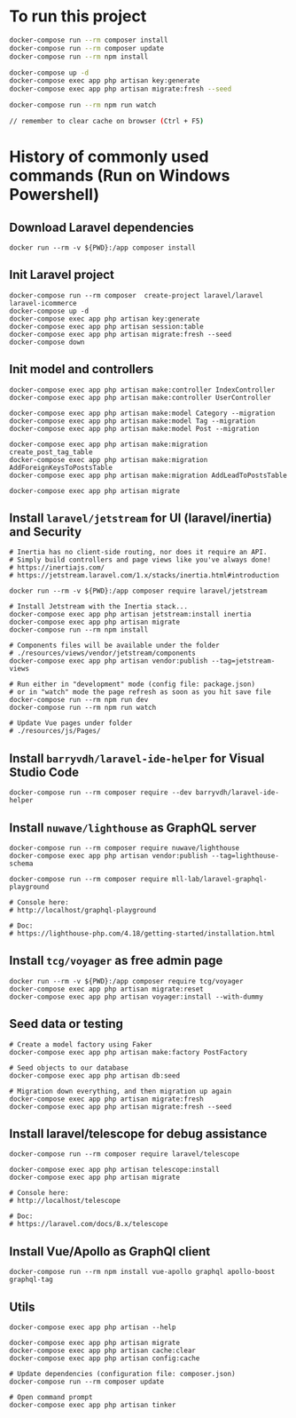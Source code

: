 # To run this project
```sh
docker-compose run --rm composer install
docker-compose run --rm composer update
docker-compose run --rm npm install

docker-compose up -d
docker-compose exec app php artisan key:generate
docker-compose exec app php artisan migrate:fresh --seed

docker-compose run --rm npm run watch

// remember to clear cache on browser (Ctrl + F5)
```

# History of commonly used commands (Run on Windows Powershell)

## Download Laravel dependencies 
```shell
docker run --rm -v ${PWD}:/app composer install
```

## Init Laravel project
```shell
docker-compose run --rm composer  create-project laravel/laravel laravel-icommerce
docker-compose up -d
docker-compose exec app php artisan key:generate
docker-compose exec app php artisan session:table
docker-compose exec app php artisan migrate:fresh --seed
docker-compose down
```

## Init model and controllers
```shell
docker-compose exec app php artisan make:controller IndexController
docker-compose exec app php artisan make:controller UserController

docker-compose exec app php artisan make:model Category --migration
docker-compose exec app php artisan make:model Tag --migration
docker-compose exec app php artisan make:model Post --migration

docker-compose exec app php artisan make:migration create_post_tag_table
docker-compose exec app php artisan make:migration AddForeignKeysToPostsTable
docker-compose exec app php artisan make:migration AddLeadToPostsTable

docker-compose exec app php artisan migrate
```

## Install `laravel/jetstream` for UI (laravel/inertia) and Security
```shell
# Inertia has no client-side routing, nor does it require an API. 
# Simply build controllers and page views like you've always done!
# https://inertiajs.com/
# https://jetstream.laravel.com/1.x/stacks/inertia.html#introduction

docker run --rm -v ${PWD}:/app composer require laravel/jetstream

# Install Jetstream with the Inertia stack...
docker-compose exec app php artisan jetstream:install inertia
docker-compose exec app php artisan migrate
docker-compose run --rm npm install

# Components files will be available under the folder 
# ./resources/views/vendor/jetstream/components
docker-compose exec app php artisan vendor:publish --tag=jetstream-views

# Run either in "development" mode (config file: package.json)
# or in "watch" mode the page refresh as soon as you hit save file 
docker-compose run --rm npm run dev
docker-compose run --rm npm run watch

# Update Vue pages under folder
# ./resources/js/Pages/

```

## Install `barryvdh/laravel-ide-helper` for Visual Studio Code
```shell
docker-compose run --rm composer require --dev barryvdh/laravel-ide-helper
```

## Install `nuwave/lighthouse` as GraphQL server
```shell
docker-compose run --rm composer require nuwave/lighthouse
docker-compose exec app php artisan vendor:publish --tag=lighthouse-schema

docker-compose run --rm composer require mll-lab/laravel-graphql-playground

# Console here:
# http://localhost/graphql-playground

# Doc: 
# https://lighthouse-php.com/4.18/getting-started/installation.html
```

## Install `tcg/voyager` as free admin page
```shell
docker run --rm -v ${PWD}:/app composer require tcg/voyager
docker-compose exec app php artisan migrate:reset
docker-compose exec app php artisan voyager:install --with-dummy
```


## Seed data or testing
```shell
# Create a model factory using Faker
docker-compose exec app php artisan make:factory PostFactory

# Seed objects to our database
docker-compose exec app php artisan db:seed

# Migration down everything, and then migration up again
docker-compose exec app php artisan migrate:fresh
docker-compose exec app php artisan migrate:fresh --seed
```

## Install laravel/telescope for debug assistance
```shell
docker-compose run --rm composer require laravel/telescope

docker-compose exec app php artisan telescope:install
docker-compose exec app php artisan migrate

# Console here:
# http://localhost/telescope

# Doc: 
# https://laravel.com/docs/8.x/telescope

```

## Install Vue/Apollo as GraphQl client
```shell
docker-compose run --rm npm install vue-apollo graphql apollo-boost graphql-tag
```

## Utils

```shell
docker-compose exec app php artisan --help

docker-compose exec app php artisan migrate
docker-compose exec app php artisan cache:clear
docker-compose exec app php artisan config:cache

# Update dependencies (configuration file: composer.json) 
docker-compose run --rm composer update

# Open command prompt
docker-compose exec app php artisan tinker
```

